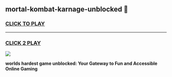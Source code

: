 
## mortal-kombat-karnage-unblocked 👋
<h3>
<a href="https://premium.freeplayer.one?title=mortal-kombat-karnage-unblocked&ref=14F">CLICK TO PLAY</a></h3>
<hr>

<h3>
<a href="https://premium.freeplayer.one?title=mortal-kombat-karnage-unblocked&ref=14F">CLICK 2 PLAY</a>
  
</h3>

<a href="https://premium.freeplayer.one?title=mortal-kombat-karnage-unblocked&ref=12F/"><img src="https://clearcache.store/games.png"></a>


**worlds hardest game unblocked: Your Gateway to Fun and Accessible Online Gaming**
